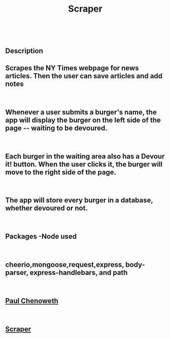 <!DOCTYPE html>
<html lang="en">

<head>
    <meta charset="utf-8">
</head>

<body>

</body>
<header>
    <h1>Scraper</h1>
</header>
<section>
    <br>
    <h1>Description</h1>
    <h2>Scrapes the NY Times webpage for news articles. Then the user can save articles and add notes</h2>
    <br>
    <h2>Whenever a user submits a burger's name, the app will display the burger on the left side of the page -- waiting to be devoured.</h2>
    <br>
    <h2>Each burger in the waiting area also has a Devour it! button. When the user clicks it, the burger will move to the right side of the page.</h2>
    <br>
    <h2>The app will store every burger in a database, whether devoured or not.</h2>
    <br>
    <h1>Packages -Node used</h1>
    <br>
   <h2>cheerio,mongoose,request,express, body-parser, express-handlebars, and path</h2>
    <br>
    <h2>
        <a href="https://github.com/pcheno">Paul Chenoweth</a>
    </h2>
    <br>
    <h2>
        <a href="https://pure-lake-36984.herokuapp.com/">Scraper</a>
    </h2>
</section>